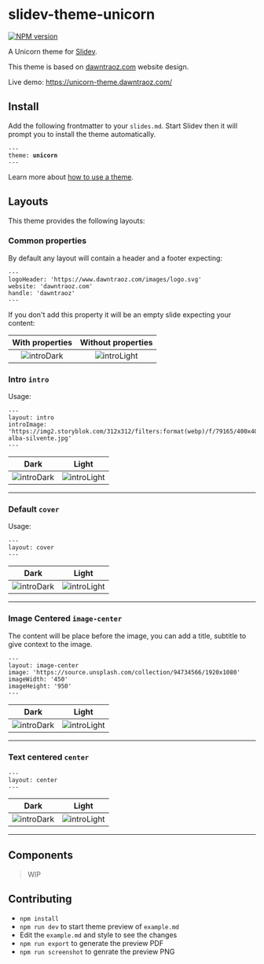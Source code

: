 # slidev-theme-unicorn

[![NPM version](https://img.shields.io/npm/v/slidev-theme-unicorn?color=3AB9D4&label=)](https://www.npmjs.com/package/slidev-theme-unicorn)

A Unicorn theme for [Slidev](https://github.com/slidevjs/slidev).

This theme is based on [dawntraoz.com](https://www.dawntraoz.com/) website design.

Live demo: https://unicorn-theme.dawntraoz.com/

## Install

Add the following frontmatter to your `slides.md`. Start Slidev then it will prompt you to install the theme automatically.

<pre><code>---
theme: <b>unicorn</b>
---</code></pre>

Learn more about [how to use a theme](https://sli.dev/themes/use).

## Layouts

This theme provides the following layouts:

### Common properties

By default any layout will contain a header and a footer expecting:

```
---
logoHeader: 'https://www.dawntraoz.com/images/logo.svg'
website: 'dawntraoz.com'
handle: 'dawntraoz'
---
```

If you don't add this property it will be an empty slide expecting your content:

With properties            | Without properties 
:-------------------------:|:-------------------------:
![introDark](https://raw.githubusercontent.com/Dawntraoz/slidev-theme-unicorn/master/screenshots/dark-theme-center.png) | ![introLight](https://raw.githubusercontent.com/Dawntraoz/slidev-theme-unicorn/master/screenshots/dark-theme-center-without-header-footer.png)

### Intro `intro`

Usage:

```
---
layout: intro
introImage: 'https://img2.storyblok.com/312x312/filters:format(webp)/f/79165/400x400/1082ff0d24/dawntraoz-alba-silvente.jpg'
---
```

Dark                       | Light
:-------------------------:|:-------------------------:
![introDark](https://raw.githubusercontent.com/Dawntraoz/slidev-theme-unicorn/master/screenshots/dark-theme-intro.png) | ![introLight](https://raw.githubusercontent.com/Dawntraoz/slidev-theme-unicorn/master/screenshots/light-theme-intro.png)

---


### Default `cover`

Usage:

```
---
layout: cover
---
```

Dark                       | Light
:-------------------------:|:-------------------------:
![introDark](https://raw.githubusercontent.com/Dawntraoz/slidev-theme-unicorn/master/screenshots/dark-theme-cover.png) | ![introLight](https://raw.githubusercontent.com/Dawntraoz/slidev-theme-unicorn/master/screenshots/light-theme-cover.png)

---

### Image Centered `image-center`

The content will be place before the image, you can add a title, subtitle to give context to the image.

```
---
layout: image-center
image: 'https://source.unsplash.com/collection/94734566/1920x1080'
imageWidth: '450'
imageHeight: '950'
---
```

Dark                       | Light
:-------------------------:|:-------------------------:
![introDark](https://raw.githubusercontent.com/Dawntraoz/slidev-theme-unicorn/master/screenshots/dark-theme-image-centered.png) | ![introLight](https://raw.githubusercontent.com/Dawntraoz/slidev-theme-unicorn/master/screenshots/light-theme-image-center.png)

---

### Text centered `center`

```
---
layout: center
---
```

Dark                       | Light
:-------------------------:|:-------------------------:
![introDark](https://raw.githubusercontent.com/Dawntraoz/slidev-theme-unicorn/master/screenshots/dark-theme-center.png) | ![introLight](https://raw.githubusercontent.com/Dawntraoz/slidev-theme-unicorn/master/screenshots/light-theme-center.png)

---

## Components

>  WIP

## Contributing

- `npm install`
- `npm run dev` to start theme preview of `example.md`
- Edit the `example.md` and style to see the changes
- `npm run export` to generate the preview PDF
- `npm run screenshot` to genrate the preview PNG
